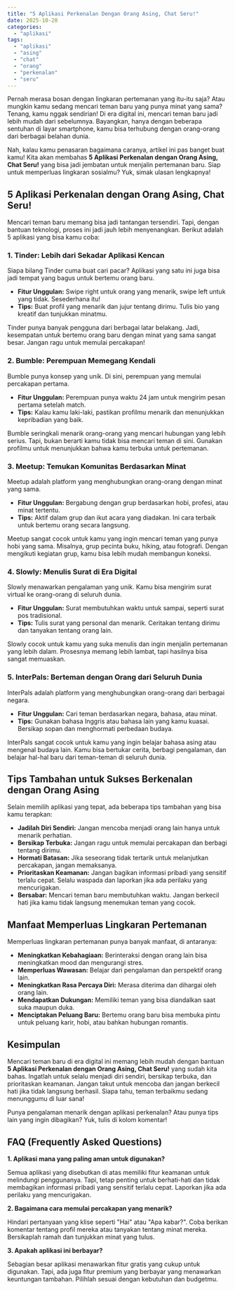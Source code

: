 ```yaml
---
title: "5 Aplikasi Perkenalan Dengan Orang Asing, Chat Seru!"
date: 2025-10-20
categories: 
  - "aplikasi"
tags: 
  - "aplikasi"
  - "asing"
  - "chat"
  - "orang"
  - "perkenalan"
  - "seru"
---
```


Pernah merasa bosan dengan lingkaran pertemanan yang itu-itu saja? Atau mungkin kamu sedang mencari teman baru yang punya minat yang sama? Tenang, kamu nggak sendirian! Di era digital ini, mencari teman baru jadi lebih mudah dari sebelumnya. Bayangkan, hanya dengan beberapa sentuhan di layar smartphone, kamu bisa terhubung dengan orang-orang dari berbagai belahan dunia.

Nah, kalau kamu penasaran bagaimana caranya, artikel ini pas banget buat kamu! Kita akan membahas **5 Aplikasi Perkenalan dengan Orang Asing, Chat Seru!** yang bisa jadi jembatan untuk menjalin pertemanan baru. Siap untuk memperluas lingkaran sosialmu? Yuk, simak ulasan lengkapnya!

## 5 Aplikasi Perkenalan dengan Orang Asing, Chat Seru!

Mencari teman baru memang bisa jadi tantangan tersendiri. Tapi, dengan bantuan teknologi, proses ini jadi jauh lebih menyenangkan. Berikut adalah 5 aplikasi yang bisa kamu coba:

### 1\. Tinder: Lebih dari Sekadar Aplikasi Kencan

Siapa bilang Tinder cuma buat cari pacar? Aplikasi yang satu ini juga bisa jadi tempat yang bagus untuk bertemu orang baru.

- **Fitur Unggulan:** Swipe right untuk orang yang menarik, swipe left untuk yang tidak. Sesederhana itu!
- **Tips:** Buat profil yang menarik dan jujur tentang dirimu. Tulis bio yang kreatif dan tunjukkan minatmu.

Tinder punya banyak pengguna dari berbagai latar belakang. Jadi, kesempatan untuk bertemu orang baru dengan minat yang sama sangat besar. Jangan ragu untuk memulai percakapan!

### 2\. Bumble: Perempuan Memegang Kendali

Bumble punya konsep yang unik. Di sini, perempuan yang memulai percakapan pertama.

- **Fitur Unggulan:** Perempuan punya waktu 24 jam untuk mengirim pesan pertama setelah match.
- **Tips:** Kalau kamu laki-laki, pastikan profilmu menarik dan menunjukkan kepribadian yang baik.

Bumble seringkali menarik orang-orang yang mencari hubungan yang lebih serius. Tapi, bukan berarti kamu tidak bisa mencari teman di sini. Gunakan profilmu untuk menunjukkan bahwa kamu terbuka untuk pertemanan.

### 3\. Meetup: Temukan Komunitas Berdasarkan Minat

Meetup adalah platform yang menghubungkan orang-orang dengan minat yang sama.

- **Fitur Unggulan:** Bergabung dengan grup berdasarkan hobi, profesi, atau minat tertentu.
- **Tips:** Aktif dalam grup dan ikut acara yang diadakan. Ini cara terbaik untuk bertemu orang secara langsung.

Meetup sangat cocok untuk kamu yang ingin mencari teman yang punya hobi yang sama. Misalnya, grup pecinta buku, hiking, atau fotografi. Dengan mengikuti kegiatan grup, kamu bisa lebih mudah membangun koneksi.

### 4\. Slowly: Menulis Surat di Era Digital

Slowly menawarkan pengalaman yang unik. Kamu bisa mengirim surat virtual ke orang-orang di seluruh dunia.

- **Fitur Unggulan:** Surat membutuhkan waktu untuk sampai, seperti surat pos tradisional.
- **Tips:** Tulis surat yang personal dan menarik. Ceritakan tentang dirimu dan tanyakan tentang orang lain.

Slowly cocok untuk kamu yang suka menulis dan ingin menjalin pertemanan yang lebih dalam. Prosesnya memang lebih lambat, tapi hasilnya bisa sangat memuaskan.

### 5\. InterPals: Berteman dengan Orang dari Seluruh Dunia

InterPals adalah platform yang menghubungkan orang-orang dari berbagai negara.

- **Fitur Unggulan:** Cari teman berdasarkan negara, bahasa, atau minat.
- **Tips:** Gunakan bahasa Inggris atau bahasa lain yang kamu kuasai. Bersikap sopan dan menghormati perbedaan budaya.

InterPals sangat cocok untuk kamu yang ingin belajar bahasa asing atau mengenal budaya lain. Kamu bisa bertukar cerita, berbagi pengalaman, dan belajar hal-hal baru dari teman-teman di seluruh dunia.

## Tips Tambahan untuk Sukses Berkenalan dengan Orang Asing

Selain memilih aplikasi yang tepat, ada beberapa tips tambahan yang bisa kamu terapkan:

- **Jadilah Diri Sendiri:** Jangan mencoba menjadi orang lain hanya untuk menarik perhatian.
- **Bersikap Terbuka:** Jangan ragu untuk memulai percakapan dan berbagi tentang dirimu.
- **Hormati Batasan:** Jika seseorang tidak tertarik untuk melanjutkan percakapan, jangan memaksanya.
- **Prioritaskan Keamanan:** Jangan bagikan informasi pribadi yang sensitif terlalu cepat. Selalu waspada dan laporkan jika ada perilaku yang mencurigakan.
- **Bersabar:** Mencari teman baru membutuhkan waktu. Jangan berkecil hati jika kamu tidak langsung menemukan teman yang cocok.

## Manfaat Memperluas Lingkaran Pertemanan

Memperluas lingkaran pertemanan punya banyak manfaat, di antaranya:

- **Meningkatkan Kebahagiaan:** Berinteraksi dengan orang lain bisa meningkatkan mood dan mengurangi stres.
- **Memperluas Wawasan:** Belajar dari pengalaman dan perspektif orang lain.
- **Meningkatkan Rasa Percaya Diri:** Merasa diterima dan dihargai oleh orang lain.
- **Mendapatkan Dukungan:** Memiliki teman yang bisa diandalkan saat suka maupun duka.
- **Menciptakan Peluang Baru:** Bertemu orang baru bisa membuka pintu untuk peluang karir, hobi, atau bahkan hubungan romantis.

## Kesimpulan

Mencari teman baru di era digital ini memang lebih mudah dengan bantuan **5 Aplikasi Perkenalan dengan Orang Asing, Chat Seru!** yang sudah kita bahas. Ingatlah untuk selalu menjadi diri sendiri, bersikap terbuka, dan prioritaskan keamanan. Jangan takut untuk mencoba dan jangan berkecil hati jika tidak langsung berhasil. Siapa tahu, teman terbaikmu sedang menunggumu di luar sana!

Punya pengalaman menarik dengan aplikasi perkenalan? Atau punya tips lain yang ingin dibagikan? Yuk, tulis di kolom komentar!

## FAQ (Frequently Asked Questions)

**1\. Aplikasi mana yang paling aman untuk digunakan?**

Semua aplikasi yang disebutkan di atas memiliki fitur keamanan untuk melindungi penggunanya. Tapi, tetap penting untuk berhati-hati dan tidak membagikan informasi pribadi yang sensitif terlalu cepat. Laporkan jika ada perilaku yang mencurigakan.

**2\. Bagaimana cara memulai percakapan yang menarik?**

Hindari pertanyaan yang klise seperti "Hai" atau "Apa kabar?". Coba berikan komentar tentang profil mereka atau tanyakan tentang minat mereka. Bersikaplah ramah dan tunjukkan minat yang tulus.

**3\. Apakah aplikasi ini berbayar?**

Sebagian besar aplikasi menawarkan fitur gratis yang cukup untuk digunakan. Tapi, ada juga fitur premium yang berbayar yang menawarkan keuntungan tambahan. Pilihlah sesuai dengan kebutuhan dan budgetmu.
